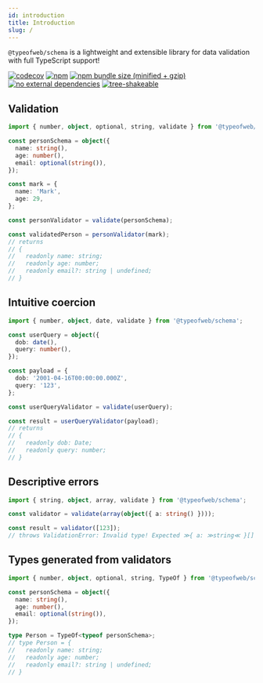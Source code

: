 ```yaml
---
id: introduction
title: Introduction
slug: /
---
```


`@typeofweb/schema` is a lightweight and extensible library for data validation with full TypeScript support!

[![codecov](https://codecov.io/gh/typeofweb/schema/branch/main/graph/badge.svg?token=6DNCIHEEUO)](https://codecov.io/gh/typeofweb/schema)
[![npm](https://img.shields.io/npm/v/@typeofweb/schema.svg)](https://www.npmjs.com/package/@typeofweb/schema)
[![npm bundle size (minified + gzip)](https://badgen.net/bundlephobia/minzip/@typeofweb/schema)](https://bundlephobia.com/result?p=@typeofweb/schema)
[![no external dependencies](https://badgen.net/bundlephobia/dependency-count/@typeofweb/schema)](https://bundlephobia.com/result?p=@typeofweb/schema)
[![tree-shakeable](https://badgen.net/bundlephobia/tree-shaking/@typeofweb/schema)](https://bundlephobia.com/result?p=@typeofweb/schema)

## Validation

```ts
import { number, object, optional, string, validate } from '@typeofweb/schema';

const personSchema = object({
  name: string(),
  age: number(),
  email: optional(string()),
});

const mark = {
  name: 'Mark',
  age: 29,
};

const personValidator = validate(personSchema);

const validatedPerson = personValidator(mark);
// returns
// {
//   readonly name: string;
//   readonly age: number;
//   readonly email?: string | undefined;
// }
```

## Intuitive coercion

```ts
import { number, object, date, validate } from '@typeofweb/schema';

const userQuery = object({
  dob: date(),
  query: number(),
});

const payload = {
  dob: '2001-04-16T00:00:00.000Z',
  query: '123',
};

const userQueryValidator = validate(userQuery);

const result = userQueryValidator(payload);
// returns
// {
//   readonly dob: Date;
//   readonly query: number;
// }
```

## Descriptive errors

```ts
import { string, object, array, validate } from '@typeofweb/schema';

const validator = validate(array(object({ a: string() })));

const result = validator([123]);
// throws ValidationError: Invalid type! Expected ≫{ a: ≫string≪ }[]≪ but got [123]!
```

## Types generated from validators

```ts
import { number, object, optional, string, TypeOf } from '@typeofweb/schema';

const personSchema = object({
  name: string(),
  age: number(),
  email: optional(string()),
});

type Person = TypeOf<typeof personSchema>;
// type Person = {
//   readonly name: string;
//   readonly age: number;
//   readonly email?: string | undefined;
// }
```
